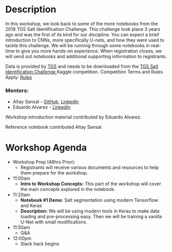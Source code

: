 # Description

In this workshop, we look back to some of the more notebooks from the 2019 TGS Salt
Identification Challenge. This challenge took place 3 years ago and was the first of its kind for our discipline. 
You can expect a brief introduction to CNNs, more specifically U-nets, and how they were used to tackle this challenge.
We will be running through some notebooks in real-time to give you more hands-on experience. When registration closes,
we will send out notebooks and additional supporting information to registrants.

Data is provided by [TGS](https://www.tgs.com) and needs to be downloaded from the [TGS Salt Identification Challenge
](https://www.kaggle.com/c/tgs-salt-identification-challenge) Kaggle competition.
Competition Terms and Rules Apply: [Rules](https://www.kaggle.com/c/tgs-salt-identification-challenge/rules)

### Mentors: 
* Altay Sansal - [GitHub](https://github.com/tasansal), [LinkedIn](https://www.linkedin.com/in/tasansal/)
* Eduardo Alvarez - [LinkedIn](https://www.linkedin.com/in/eduandalv/)

Workshop introduction material contributed by Eduardo Alvarez.

Reference notebook contributed Altay Sansal.

# Workshop Agenda

* Workshop Prep (48hrs Prior):
  * Registrants will receive various documents and resources to help them prepare for the workshop.
* 11:00am
  * **Intro to Workshop Concepts:** This part of the workshop will cover the main concepts explored in the notebook.
* 11:20am
  * **Notebook #1 Demo**: Salt segmentation using modern Tensorflow and Keras
  * **Description:** We will be using modern tools in Keras to make data loading and pre-processing easy. Then we will be 
training a vanilla U-Net with small modifications.
* 11:50am
  * Q&A
* 12:00pm
  * Slack hack begins
